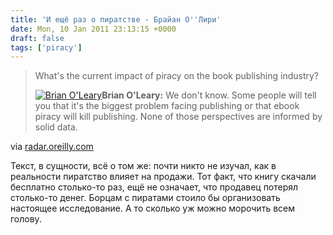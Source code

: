 ```yaml
---
title: 'И ещё раз о пиратстве - Брайан О''Лири'
date: Mon, 10 Jan 2011 23:13:15 +0000
draft: false
tags: ['piracy']
---
```


> What's the current impact of piracy on the book publishing industry?
> 
> [![Brian O'Leary](http://assets.en.oreilly.com/1/eventprovider/1/_@user_5146.jpg)](http://www.toccon.com/toc2011/public/schedule/speaker/5146?cmp=il-radar-tc11-oleary-piracy)**Brian O'Leary:** We don't know. Some people will tell you that it's the biggest problem facing publishing or that ebook piracy will kill publishing. None of those perspectives are informed by solid data.

via [radar.oreilly.com](http://radar.oreilly.com/2011/01/book-piracy-drm-data.html)

Текст, в сущности, всё о том же: почти никто не изучал, как в реальности пиратство влияет на продажи. Тот факт, что книгу скачали бесплатно столько-то раз, ещё не означает, что продавец потерял столько-то денег. Борцам с пиратами стоило бы организовать настоящее исследование. А то сколько уж можно морочить всем голову.